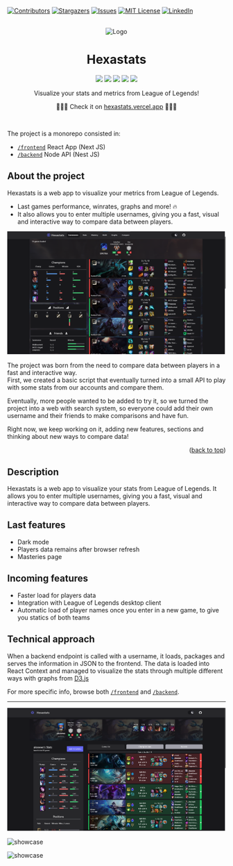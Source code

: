 <!-- Bootstraped with: https://github.com/othneildrew/Best-README-Template -->
<!-- Improved compatibility of back to top link: See: https://github.com/othneildrew/Best-README-Template/pull/73 -->
<a name="readme-top"></a>


<!-- PROJECT SHIELDS -->
[![Contributors][contributors-shield]][contributors-url]
[![Stargazers][stars-shield]][stars-url]
[![Issues][issues-shield]][issues-url]
[![MIT License][license-shield]][license-url]
[![LinkedIn][linkedin-shield]][linkedin-url]
<!-- ------------------------------------------------------------------------------------------------------------------------ -->

<!-- PROJECT LOGO -->
<br />
<div align="center">
    <img src="./frontend/public/images/logo.png" alt="Logo" width="80" height="80"/>
    <h1 align="center">Hexastats</h1>
    <div align="center">
        <img src="https://img.shields.io/badge/backend-nest%20js-ea2845" />
        <img src="https://img.shields.io/badge/frontend-next%20js-black" />
        <img src="https://img.shields.io/badge/database-redis-ea2845" />
        <img src="https://img.shields.io/badge/made%20with-typescript-blue" />
        <img src="https://img.shields.io/badge/styles-tailwindcss-ff69b4" />
    </div>
    <p align="center">Visualize your stats and metrics from League of Legends!</p>
    <p align="center">🎉🎉🎉 Check it on <a href="https://hexastats.vercel.app" target="_blank">hexastats.vercel.app</a> 🎉🎉🎉</p>
</div>
<br/>

The project is a monorepo consisted in:

* [`/frontend`](https://github.com/dawichi/hexastats/tree/main/frontend)  React App (Next JS)
* [`/backend`](https://github.com/dawichi/hexastats/tree/main/backend) Node API (Nest JS)
<!-- ------------------------------------------------------------------------------------------------------------------------ -->







<!-- ABOUT -->
## About the project

Hexastats is a web app to visualize your metrics from League of Legends.  
* Last games performance, winrates, graphs and more! 🔥  
* It also allows you to enter multiple usernames, giving you a fast, visual and interactive way to compare data between players.

[![Hexastats][showcase1]][hexastats-url]

The project was born from the need to compare data between players in a fast and interactive way.  
First, we created a basic script that eventually turned into a small API to play with some stats from our accounts and compare them.

Eventually, more people wanted to be added to try it, so we turned the project into a web with search system, so everyone could add their own username and their friends to make comparisons and have fun.

Right now, we keep working on it, adding new features, sections and thinking about new ways to compare data!

<p align="right">(<a href="#readme-top">back to top</a>)</p>
<!-- ------------------------------------------------------------------------------------------------------------------------ -->

## Description

Hexastats is a web app to visualize your stats from League of Legends. It allows you to enter multiple usernames, giving you a fast, visual and interactive way to compare data between players.

## Last features

* Dark mode
* Players data remains after browser refresh
* Masteries page

## Incoming features

* Faster load for players data
* Integration with League of Legends desktop client
* Automatic load of player names once you enter in a new game, to give you statics of both teams

## Technical approach
When a backend endpoint is called with a username, it loads, packages and serves the information in JSON to the frontend. The data is loaded into React Context and managed to visualize the stats through multiple different ways with graphs from [D3.js](https://d3js.org/)

For more specific info, browse both [`/frontend`](https://github.com/dawichi/hexastats/tree/main/frontend) and [`/backend`](https://github.com/dawichi/hexastats/tree/main/backend).




---

![showcase](https://raw.githubusercontent.com/Dawichi/hexastats/main/showcase.png)

![showcase](https://raw.githubusercontent.com/Dawichi/hexastats/main/frontend/public/images/mastery.png)

![showcase](https://raw.githubusercontent.com/Dawichi/hexastats/main/frontend/public/images/compare.png)


<!-- ------------------------------------------------------------------------------------------------------------------------ -->
<!-- MARKDOWN LINKS & IMAGES -->
<!-- https://www.markdownguide.org/basic-syntax/#reference-style-links -->
[contributors-shield]: https://img.shields.io/github/contributors/dawichi/hexastats.svg?style=for-the-badge
[contributors-url]: https://github.com/dawichi/hexastats/graphs/contributors
[forks-shield]: https://img.shields.io/github/forks/dawichi/hexastats.svg?style=for-the-badge
[forks-url]: https://github.com/dawichi/hexastats/network/members
[stars-shield]: https://img.shields.io/github/stars/dawichi/hexastats.svg?style=for-the-badge
[stars-url]: https://github.com/dawichi/hexastats/stargazers
[issues-shield]: https://img.shields.io/github/issues/dawichi/hexastats.svg?style=for-the-badge
[issues-url]: https://github.com/dawichi/hexastats/issues
[license-shield]: https://img.shields.io/github/license/dawichi/hexastats.svg?style=for-the-badge
[license-url]: https://github.com/dawichi/hexastats/blob/master/LICENSE
[linkedin-shield]: https://img.shields.io/badge/-LinkedIn-black.svg?style=for-the-badge&logo=linkedin&colorB=555
[linkedin-url]: https://linkedin.com/in/dawichi
[showcase1]: showcase.png
[hexastats-url]: https://hexastats.vercel.app
[Next.js]: https://img.shields.io/badge/next.js-000000?style=for-the-badge&logo=nextdotjs&logoColor=white
[Next-url]: https://nextjs.org/
[React.js]: https://img.shields.io/badge/React-20232A?style=for-the-badge&logo=react&logoColor=61DAFB
[React-url]: https://reactjs.org/
[Vue.js]: https://img.shields.io/badge/Vue.js-35495E?style=for-the-badge&logo=vuedotjs&logoColor=4FC08D
[Vue-url]: https://vuejs.org/
[Angular.io]: https://img.shields.io/badge/Angular-DD0031?style=for-the-badge&logo=angular&logoColor=white
[Angular-url]: https://angular.io/
[Svelte.dev]: https://img.shields.io/badge/Svelte-4A4A55?style=for-the-badge&logo=svelte&logoColor=FF3E00
[Svelte-url]: https://svelte.dev/
[Laravel.com]: https://img.shields.io/badge/Laravel-FF2D20?style=for-the-badge&logo=laravel&logoColor=white
[Laravel-url]: https://laravel.com
[Bootstrap.com]: https://img.shields.io/badge/Bootstrap-563D7C?style=for-the-badge&logo=bootstrap&logoColor=white
[Bootstrap-url]: https://getbootstrap.com
[JQuery.com]: https://img.shields.io/badge/jQuery-0769AD?style=for-the-badge&logo=jquery&logoColor=white
[JQuery-url]: https://jquery.com 

